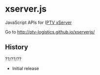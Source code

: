 xserver.js
==========

JavaScript APIs for ([PTV xServer](http://xserver.ptvgroup.com/home/ptv-xserver-en/)

Go to http://ptv-logistics.github.io/xserverjs/ 


History 
-------

??/??/??
* Initial release
